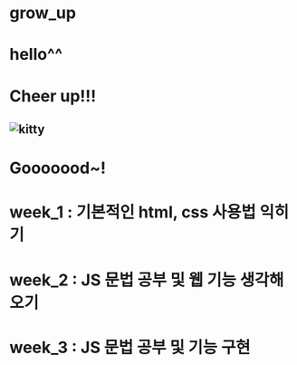 # grow_up
# hello^^
# Cheer up!!!
## ![kitty](https://user-images.githubusercontent.com/88305546/135091128-da4cb4b0-a994-40d3-8963-040acbdac93a.png)
# Gooooood~!

# week_1 : 기본적인 html, css 사용법 익히기
# week_2 : JS 문법 공부 및 웹 기능 생각해오기
# week_3 : JS 문법 공부 및 기능 구현